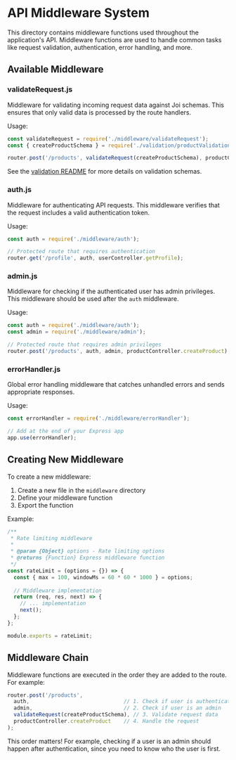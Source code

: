 # API Middleware System

This directory contains middleware functions used throughout the application's API. Middleware functions are used to handle common tasks like request validation, authentication, error handling, and more.

## Available Middleware

### validateRequest.js

Middleware for validating incoming request data against Joi schemas. This ensures that only valid data is processed by the route handlers.

Usage:

```javascript
const validateRequest = require('./middleware/validateRequest');
const { createProductSchema } = require('./validation/productValidation');

router.post('/products', validateRequest(createProductSchema), productController.createProduct);
```

See the [validation README](../validation/README.md) for more details on validation schemas.

### auth.js

Middleware for authenticating API requests. This middleware verifies that the request includes a valid authentication token.

Usage:

```javascript
const auth = require('./middleware/auth');

// Protected route that requires authentication
router.get('/profile', auth, userController.getProfile);
```

### admin.js

Middleware for checking if the authenticated user has admin privileges. This middleware should be used after the `auth` middleware.

Usage:

```javascript
const auth = require('./middleware/auth');
const admin = require('./middleware/admin');

// Protected route that requires admin privileges
router.post('/products', auth, admin, productController.createProduct);
```

### errorHandler.js

Global error handling middleware that catches unhandled errors and sends appropriate responses.

Usage:

```javascript
const errorHandler = require('./middleware/errorHandler');

// Add at the end of your Express app
app.use(errorHandler);
```

## Creating New Middleware

To create a new middleware:

1. Create a new file in the `middleware` directory
2. Define your middleware function
3. Export the function

Example:

```javascript
/**
 * Rate limiting middleware
 * 
 * @param {Object} options - Rate limiting options
 * @returns {Function} Express middleware function
 */
const rateLimit = (options = {}) => {
  const { max = 100, windowMs = 60 * 60 * 1000 } = options;
  
  // Middleware implementation
  return (req, res, next) => {
    // ... implementation
    next();
  };
};

module.exports = rateLimit;
```

## Middleware Chain

Middleware functions are executed in the order they are added to the route. For example:

```javascript
router.post('/products', 
  auth,                              // 1. Check if user is authenticated
  admin,                             // 2. Check if user is an admin
  validateRequest(createProductSchema), // 3. Validate request data
  productController.createProduct    // 4. Handle the request
);
```

This order matters! For example, checking if a user is an admin should happen after authentication, since you need to know who the user is first. 